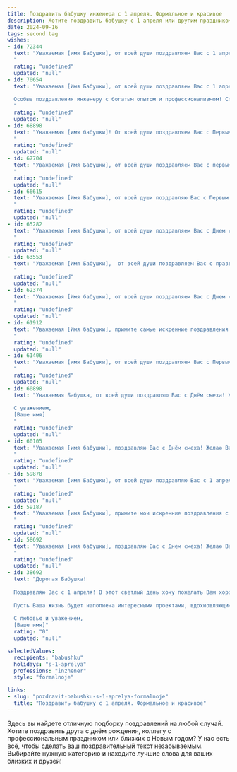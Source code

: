 ```yaml
---
title: Поздравить бабушку инженера с 1 апреля. Формальное и красивое
description: Хотите поздравить бабушку с 1 апреля или другим праздником? Наш ИИ создаст незабываемое поздравление, а вы обязательно выделитесь среди других.  
date: 2024-09-16
tags: second tag
wishes:
- id: 72344
  text: "Уважаемая [имя Бабушки], от всей души поздравляем Вас с 1 апреля! Желаем Вам крепкого здоровья,  радости, благополучия и неиссякаемой энергии. Пусть  профессиональный опыт  инженера  всегда  приносит  Вам  удовлетворение,  а  каждый  день  будет  наполнен  яркими  моментами.  С праздником!
  "
  rating: "undefined"
  updated: "null"
- id: 70654
  text: "Уважаемая [Имя Бабушки], от всей души поздравляем Вас с 1 апреля! Желаем Вам крепкого здоровья, оптимизма и весеннего настроения. Пусть этот день принесет Вам много радости и приятных сюрпризов.
  
  Особые поздравления инженеру с богатым опытом и профессионализмом! Спасибо за Ваш труд и вклад в науку и технику.
  "
  rating: "undefined"
  updated: "null"
- id: 68898
  text: "Уважаемая [имя бабушки]! От всей души поздравляем Вас с Первым апреля! Желаем Вам крепкого здоровья, неиссякаемого оптимизма и благополучия. Пусть Ваша инженерная мудрость и талант продолжают вдохновлять и приносить радость!
  "
  rating: "undefined"
  updated: "null"
- id: 67704
  text: "Уважаемая [Имя Бабушки], от всей души поздравляем Вас с первым апреля! Желаем Вам крепкого здоровья, творческих успехов в Вашей инженерной деятельности, неиссякаемой энергии и радости в каждый день! Пусть Ваша жизнь будет наполнена приятными моментами, а все начинания будут успешными!
  "
  rating: "undefined"
  updated: "null"
- id: 66615
  text: "Уважаемая [Имя Бабушки], от всей души поздравляю Вас с Первым апреля! Желаю Вам крепкого здоровья, бодрости духа и творческих успехов в Вашей инженерной деятельности. Пусть каждый день приносит Вам радость и новые открытия!
  "
  rating: "undefined"
  updated: "null"
- id: 65282
  text: "Уважаемая [имя Бабушки], от всей души поздравляем Вас с Днем смеха! Желаем Вам крепкого здоровья, оптимизма и позитивного отношения к жизни, пусть каждый день будет наполнен радостью и улыбками! Пусть ваш богатый инженерный опыт и мудрость продолжают вдохновлять и приносить пользу окружающим.
  "
  rating: "undefined"
  updated: "null"
- id: 63553
  text: "Уважаемая [Имя Бабушки],  от всей души поздравляем Вас с праздником 1 апреля! Желаем Вам крепкого здоровья,  неиссякаемой энергии и  веселого настроения. Пусть каждый день будет наполнен  радостью и  успехами, а  Ваша  мудрость и  опыт  всегда будут  в  почёте!
  "
  rating: "undefined"
  updated: "null"
- id: 62374
  text: "Уважаемая [Имя бабушки], от всей души поздравляем Вас с Днем смеха! Желаем Вам, чтобы этот день был наполнен радостью, юмором и приятными моментами. Пусть Ваша мудрость и инженерный талант всегда будут источником вдохновения для нас. Здоровья Вам, благополучия и  многих счастливых лет!
  "
  rating: "undefined"
  updated: "null"
- id: 61912
  text: "Уважаемая [Имя бабушки], примите самые искренние поздравления с Днём смеха! Желаю Вам крепкого здоровья, оптимизма, весеннего настроения и  ярких моментов в жизни. Пусть Ваш богатый инженерный опыт и знания всегда приносят Вам удовлетворение и радость. С праздником!
  "
  rating: "undefined"
  updated: "null"
- id: 61406
  text: "Уважаемая [имя Бабушки], от всей души поздравляем Вас с Первым апреля! Желаем Вам крепкого здоровья, оптимизма и ярких впечатлений в этот весенний день. Пусть Ваш богатый инженерный опыт и талант продолжают приносить пользу и вдохновение!
  "
  rating: "undefined"
  updated: "null"
- id: 60898
  text: "Уважаемая Бабушка, от всей души поздравляю Вас с Днём смеха! Желаю Вам крепкого здоровья, бодрости духа и бесконечного оптимизма. Пусть Ваша жизнь будет наполнена радостью, теплом и любовью близких.
  
  С уважением,
  [Ваше имя]
  "
  rating: "undefined"
  updated: "null"
- id: 60105
  text: "Уважаемая [имя бабушки], поздравляю Вас с Днём смеха! Желаю Вам крепкого здоровья, оптимизма и хорошего настроения. Пусть этот день принесет Вам много радости и позитивных эмоций!
  "
  rating: "undefined"
  updated: "null"
- id: 59878
  text: "Уважаемая [имя Бабушки], от всей души поздравляю Вас с 1 апреля! Желаю Вам крепкого здоровья, бодрости духа и творческого вдохновения. Пусть Ваш богатый инженерный опыт и талант всегда приносят Вам удовлетворение и радость. Счастья и благополучия в этот день и всегда!
  "
  rating: "undefined"
  updated: "null"
- id: 59187
  text: "Уважаемая [имя Бабушки], примите мои искренние поздравления с Днём инженера! Желаю Вам крепкого здоровья, неиссякаемой энергии, новых творческих идей и успехов во всех начинаниях! Пусть каждый день приносит Вам радость и удовлетворение от Вашей профессиональной деятельности.
  "
  rating: "undefined"
  updated: "null"
- id: 58692
  text: "Уважаемая [имя бабушки], поздравляю Вас с Днем смеха! Желаю Вам крепкого здоровья, благополучия и оптимизма. Пусть Ваш инженерный талант и богатый опыт приносят Вам радость и удовлетворение. Счастья Вам и долгих лет жизни!
  "
  rating: "undefined"
  updated: "null"
- id: 38692
  text: "Дорогая Бабушка!
  
  Поздравляю Вас с 1 апреля! В этот светлый день хочу пожелать Вам хорошего настроения, радости и море улыбок. Как инженер, Вы всегда находили уникальные решения и создавали что-то прекрасное, и я уверен(а), что аналогично, Вы способны находить радость в каждом дне.
  
  Пусть Ваша жизнь будет наполнена интересными проектами, вдохновляющими идеями и теплом близких. Желаю здоровья, благополучия и новых творческих свершений!
  
  С любовью и уважением,
  [Ваше имя]"
  rating: "0"
  updated: "null"

selectedValues:
  recipients: "babushku"
  holidays: "s-1-aprelya"
  professions: "inzhener"
  style: "formalnoje"

links:
- slug: "pozdravit-babushku-s-1-aprelya-formalnoje"
  title: "Поздравить бабушку с 1 апреля. Формальное и красивое"
---
```


Здесь вы найдете отличную подборку поздравлений на любой случай. 
Хотите поздравить друга с днём рождения, коллегу с профессиональным праздником или близких с Новым годом? У нас есть всё, чтобы сделать ваш поздравительный текст незабываемым. Выбирайте нужную категорию и находите лучшие слова для ваших близких и друзей!
